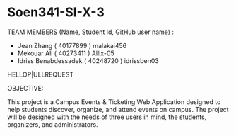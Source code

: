 # Soen341-SI-X-3

TEAM MEMBERS (Name, Student Id, GitHub user name) :
- Jean Zhang ( 40177899 ) malakai456
- Mekouar Ali ( 40273411 ) Allix-05
- Idriss Benabdessadek ( 40248720 ) idrissben03


HELLOP|ULLREQUEST

OBJECTIVE:

This project is a Campus Events & Ticketing Web Application designed to help students discover, organize, and attend events on campus. The project will be designed with the needs of three users in mind, the students, organizers, and administrators.
